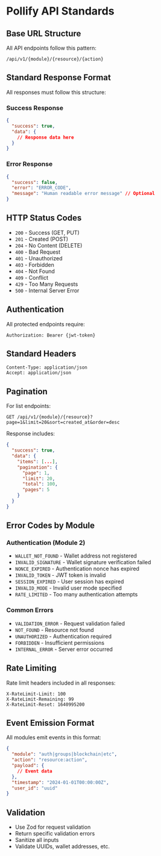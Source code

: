 # Pollify API Standards

## Base URL Structure
All API endpoints follow this pattern:
```
/api/v1/{module}/{resource}/{action}
```

## Standard Response Format
All responses must follow this structure:

### Success Response
```json
{
  "success": true,
  "data": {
    // Response data here
  }
}
```

### Error Response
```json
{
  "success": false,
  "error": "ERROR_CODE",
  "message": "Human readable error message" // Optional
}
```

## HTTP Status Codes
- `200` - Success (GET, PUT)
- `201` - Created (POST)
- `204` - No Content (DELETE)
- `400` - Bad Request
- `401` - Unauthorized
- `403` - Forbidden
- `404` - Not Found
- `409` - Conflict
- `429` - Too Many Requests
- `500` - Internal Server Error

## Authentication
All protected endpoints require:
```
Authorization: Bearer {jwt-token}
```

## Standard Headers
```
Content-Type: application/json
Accept: application/json
```

## Pagination
For list endpoints:
```
GET /api/v1/{module}/{resource}?page=1&limit=20&sort=created_at&order=desc
```

Response includes:
```json
{
  "success": true,
  "data": {
    "items": [...],
    "pagination": {
      "page": 1,
      "limit": 20,
      "total": 100,
      "pages": 5
    }
  }
}
```

## Error Codes by Module

### Authentication (Module 2)
- `WALLET_NOT_FOUND` - Wallet address not registered
- `INVALID_SIGNATURE` - Wallet signature verification failed
- `NONCE_EXPIRED` - Authentication nonce has expired
- `INVALID_TOKEN` - JWT token is invalid
- `SESSION_EXPIRED` - User session has expired
- `INVALID_MODE` - Invalid user mode specified
- `RATE_LIMITED` - Too many authentication attempts

### Common Errors
- `VALIDATION_ERROR` - Request validation failed
- `NOT_FOUND` - Resource not found
- `UNAUTHORIZED` - Authentication required
- `FORBIDDEN` - Insufficient permissions
- `INTERNAL_ERROR` - Server error occurred

## Rate Limiting
Rate limit headers included in all responses:
```
X-RateLimit-Limit: 100
X-RateLimit-Remaining: 99
X-RateLimit-Reset: 1640995200
```

## Event Emission Format
All modules emit events in this format:
```json
{
  "module": "auth|groups|blockchain|etc",
  "action": "resource:action",
  "payload": {
    // Event data
  },
  "timestamp": "2024-01-01T00:00:00Z",
  "user_id": "uuid"
}
```

## Validation
- Use Zod for request validation
- Return specific validation errors
- Sanitize all inputs
- Validate UUIDs, wallet addresses, etc.
